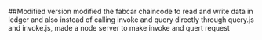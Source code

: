 ##Modified version
modified the fabcar chaincode to read and write data in ledger
and also instead of calling invoke and query directly through query.js and invoke.js, 
made a node server to make invoke and quert request

